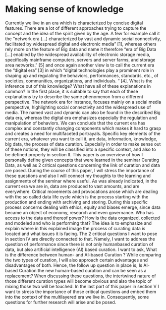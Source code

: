 # Making sense of knowledge 

Currently we live in an era which is characterized by concise digital features. There are a lot of different approaches trying to capture the concept and the idea of the spirit given by the age. A few for example call it the “network era (...) characterized by vast and dynamic social connectivity, facilitated by widespread digital and electronic media” [1], whereas others rely more on the feature of Big data and name it therefore “era of Big Data [...] enabled by the widespread availability of electronic storage media, specifically mainframe computers, servers and server farms, and storage area networks.” [5] and once again another view is to call the current era the “digital era” [3] in which “digital technologies play a prominent role in shaping up and regulating the behaviors, performances, standards, etc., of societies, communities, organizations, and individuals. “ [4]. What is the inference out of this knowledge? What have all of these explanations in common? In the first place, it is suitable to say that each of these explanations try to describe the same phenomenon from a different perspective. The network era for instance, focuses mainly on a social media perspective, highlighting social connectivity and the widespread use of media. The named vast and dynamic can also be found in the described Big data era, whereas the digital era emphasizes especially the regulation and manipulation of behaviors. We can conclude that the current era has complex and constantly changing components which makes it hard to grasp and creates a need for multifaceted portrayals. Specific key elements of the current era, whatever you want to call it, are data, information, knowledge, big data, the process of data curation. Especially in order to make sense out of these notions, they will be classified into a specific context, and also to be defined properly in section II. This paper is an overview of how I personally define given concepts that were learned in the seminar Curating Data, as well as 2 critical questions concerning the link of curation and data are posed. During the course of this paper, I will stress the importance of these questions and also I will connect my thoughts to the learning and assignments of the seminar where useful. As was already indicated, in the current era we are in, data are produced to vast amounts, and are everywhere. Critical movements and provocations arose which are dealing with the so called data life cycle which is the process starting with the production and ending with archiving and storing. During this specific process concerns dealing with ethics, equity and biases emerge, since data became an object of economy, research and even governance. Who has access to the data and thereof power? How is the data organized, collected and modeled and who is performing that? The idea
is to emphasize and explain where in this explained image the process of curating data is located and what issues it is facing. The 2 critical questions I want to pose in section IV
are directly connected to that. Namely, I want to address the question of performance since there is not only humanbased curation of data, but also artificial intelligence (AI) based curation. I want to ask, What is the difference between human- and AI-based Curation ? While comparing the two types of curation, I will also approach certain advantages and disadvantages of both. Hence, the follow up question in place is, Is AI-based Curation the new human-based curation and can be seen as a replacement? When discussing these questions, the intertwined nature of those different curation types will become obvious and also the topic of mixing those two will be touched. In the last part of this paper in section V I want to stress the importance of those critical questions and embed them into the context of the multilayered era we live in. Consequently, some questions for further research will
arise and be posed.
